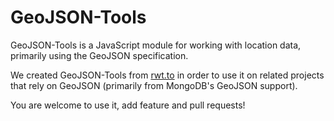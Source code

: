 # GeoJSON-Tools

GeoJSON-Tools is a JavaScript module for working with location data, primarily using the GeoJSON specification.

We created GeoJSON-Tools from [rwt.to](//rwt.to) in order to use it on related projects that rely on GeoJSON (primarily from MongoDB's GeoJSON support).

You are welcome to use it, add feature and pull requests!